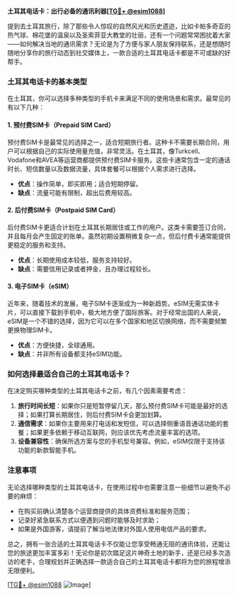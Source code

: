 **土耳其电话卡：出行必备的通讯利器[[TG💪+ @esim1088](https://t.me/s/esim1088)]**

提到去土耳其旅行，除了那些令人惊叹的自然风光和历史遗迹，比如卡帕多奇亚的热气球、棉花堡的温泉以及圣索菲亚大教堂的壮丽，还有一个问题常常困扰着大家——如何解决当地的通讯需求？无论是为了方便与家人朋友保持联系，还是想随时随地分享你的旅行动态到社交媒体上，一款合适的土耳其电话卡都是不可或缺的好帮手。

### 土耳其电话卡的基本类型

在土耳其，你可以选择多种类型的手机卡来满足不同的使用场景和需求。最常见的有以下几种：

#### 1. **预付费SIM卡（Prepaid SIM Card）**
预付费SIM卡是最常见的选择之一，适合短期旅行者。这种卡不需要长期合同，用户可以根据自己的实际使用量充值，非常灵活。在土耳其，像Turkcell、Vodafone和AVEA等运营商都提供预付费SIM卡服务。这些卡通常包含一定的通话时长、短信数量以及数据流量，具体套餐可以根据个人需求进行选择。

- **优点**：操作简单，即买即用；适合短期停留。
- **缺点**：流量可能有限制，超出后费用较高。

#### 2. **后付费SIM卡（Postpaid SIM Card）**
后付费SIM卡更适合计划在土耳其长期居住或工作的用户。这类卡需要签订合同，并且每月会产生固定的账单。虽然初期设置稍微复杂一点，但后付费卡通常能提供更稳定的服务和支持。

- **优点**：长期使用成本较低，服务支持较好。
- **缺点**：需要信用记录或者押金，且办理过程较长。

#### 3. **电子SIM卡（eSIM）**
近年来，随着技术的发展，电子SIM卡逐渐成为一种新趋势。eSIM无需实体卡片，可以直接下载到手机中，极大地方便了国际旅客。对于经常出国的人来说，eSIM是一个不错的选择，因为它可以在多个国家和地区切换网络，而不需要频繁更换物理SIM卡。

- **优点**：方便快捷，全球通用。
- **缺点**：并非所有设备都支持eSIM功能。

### 如何选择最适合自己的土耳其电话卡？

在决定购买哪种类型的土耳其电话卡之前，有几个因素需要考虑：

1. **旅行时间长短**：如果你只是短暂停留几天，那么预付费SIM卡可能是最好的选择；如果打算长期居住，则后付费SIM卡会更加划算。
2. **通信需求**：如果你主要用来打电话和发短信，可以选择侧重语音通话功能的套餐；如果更多依赖于移动互联网，则应该优先考虑流量丰富的选项。
3. **设备兼容性**：确保所选方案与您的手机型号兼容。例如，eSIM仅限于支持该功能的新款智能手机。

### 注意事项

无论选择哪种类型的土耳其电话卡，在使用过程中也需要注意一些细节以避免不必要的麻烦：

- 在购买前确认清楚各个运营商提供的具体资费标准和服务范围；
- 记录好紧急联系方式以便遇到问题时能够及时求助；
- 如果是外国游客，请提前了解当地法律对外国人使用电信产品的要求。

总之，拥有一张合适的土耳其电话卡不仅能让您享受畅通无阻的通讯体验，还能让您的旅途更加丰富多彩！无论你是初次踏足这片神奇土地的新手，还是已经多次造访的老手，合理规划并正确选择一款适合自己的土耳其电话卡都将为您的旅程增添无限便利。

[[TG💪+ @esim1088](https://t.me/s/esim1088) ![Image](https://i.postimg.cc/4NQfJmqS/Snipaste-2025-05-13-00-14-12.png)]